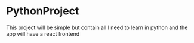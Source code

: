 # PythonProject
 This project will be simple but contain all I need to learn in python and the app will have a react frontend
